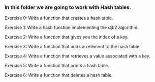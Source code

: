 ### In this folder we are going to work with Hash tables.

Exercise 0: Write a function that creates a hash table.

Exercise 1: Write a hash function implementing the djb2 algorithm.

Exercise 2: Write a function that gives you the index of a key.

Exercise 3: Write a function that adds an element to the hash table.

Exercise 4: Write a function that retrieves a value associated with a key.

Exercise 5: Write a function that prints a hash table.

Exercise 6: Write a function that deletes a hash table.


